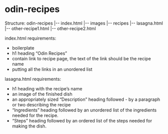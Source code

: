 # odin-recipes

Structure:
odin-recipes
|-- index.html
|-- images
|-- recipes
    |-- lasagna.html
    |-- other-recipe1.html
    |-- other-recipe2.html

index.html requirements:
- boilerplate
- h1 heading “Odin Recipes”
- contain link to recipe page, the text of the link should be the recipe name
- putting all the links in an unordered list

lasagna.html requirements:
- h1 heading with the recipe’s name
- an image of the finished dish
- an appropriately sized “Description” heading followed - by a paragraph or two describing the recipe
- “Ingredients” heading followed by an unordered list of the ingredients needed for the recipe.
- “Steps” heading followed by an ordered list of the steps needed for making the dish.